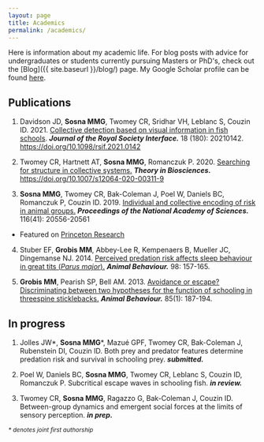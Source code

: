 ```yaml
---
layout: page
title: Academics
permalink: /academics/
---
```


Here is information about my academic life. For blog posts with advice for undergraduates or students currently pursuing Masters or PhD's, check out the [Blog]({{ site.baseurl }}/blog/) page. My Google Scholar profile can be found [here](https://scholar.google.com/citations?user=osyIJMYAAAAJ&hl).

## Publications
1. Davidson JD, **Sosna MMG**, Twomey CR, Sridhar VH, Leblanc S, Couzin ID. 2021. [Collective detection based on visual information in fish schools](https://royalsocietypublishing.org/doi/10.1098/rsif.2021.0142). _**Journal of the Royal Society Interface.**_ 18 (180): 20210142. https://doi.org/10.1098/rsif.2021.0142

2. Twomey CR, Hartnett AT, **Sosna MMG**, Romanczuk P. 2020. [Searching for structure in collective systems.](https://link.springer.com/content/pdf/10.1007/s12064-020-00311-9.pdf) _**Theory in Biosciences.**_ https://doi.org/10.1007/s12064-020-00311-9

3. **Sosna MMG**, Twomey CR, Bak-Coleman J, Poel W, Daniels BC, Romanczuk P, Couzin ID. 2019. [Individual and collective encoding of risk in animal groups.](https://www.pnas.org/content/pnas/early/2019/09/17/1905585116.full.pdf) _**Proceedings of the National Academy of Sciences.**_ 116(41): 20556-20561
 - Featured on [Princeton Research](https://research.princeton.edu/news/get-moving-mystery-animal-group-behavior)

4. Stuber EF, **Grobis MM**, Abbey-Lee R, Kempenaers B, Mueller JC, Dingemanse NJ. 2014. [Perceived predation risk affects sleep behaviour in great tits (*Parus major*).](http://www.sciencedirect.com/science/article/pii/S0003347214003881) _**Animal Behaviour.**_ 98: 157-165.

5. **Grobis MM**, Pearish SP, Bell AM. 2013. [Avoidance or escape? Discriminating between two hypotheses for the function of schooling in threespine sticklebacks.](https://www.sciencedirect.com/science/article/pii/S000334721200485X) _**Animal Behaviour.**_ 85(1): 187-194.

## In progress
1. Jolles JW\*, **Sosna MMG**\*, Mazué GPF, Twomey CR, Bak-Coleman J, Rubenstein DI, Couzin ID. Both prey and predator features determine predation risk and survival in schooling prey. _**submitted.**_

2. Poel W, Daniels BC, **Sosna MMG**, Twomey CR, Leblanc S, Couzin ID, Romanczuk P. Subcritical escape waves in schooling fish. _**in review.**_

3. Twomey CR, **Sosna MMG**, Ragazzo G, Bak-Coleman J, Couzin ID. Between-group dynamics and emergent social forces at the limits of sensory perception. _**in prep.**_

<span style="font-size: 12px"><i>\* denotes joint first authorship</i></span>
